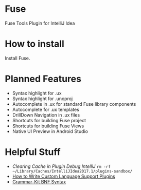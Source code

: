 Fuse
=================
Fuse Tools Plugin for IntelliJ Idea

How to install
=================
Install Fuse.

Planned Features
=================
- Syntax highlight for .ux
- Syntax highlight for .unoproj
- Autocomplete in .ux for standard Fuse library components
- Autocomplete for .ux templates
- DrillDown Navigation in .ux files
- Shortcuts for building Fuse project
- Shortcuts for building Fuse Views
- Native UI Preview in Android Studio 

Helpful Stuff
=================
- *Clearing Cache in Plugin Debug IntelliJ* `rm -rf ~/Library/Caches/IntelliJIdea2017.1/plugins-sandbox/`
- [How to Write Custom Language Support Plugins](http://www.jetbrains.org/intellij/sdk/docs/tutorials/custom_language_support_tutorial.html)
- [Grammar-Kit BNF Syntax](https://github.com/JetBrains/Grammar-Kit/blob/master/TUTORIAL.md)
